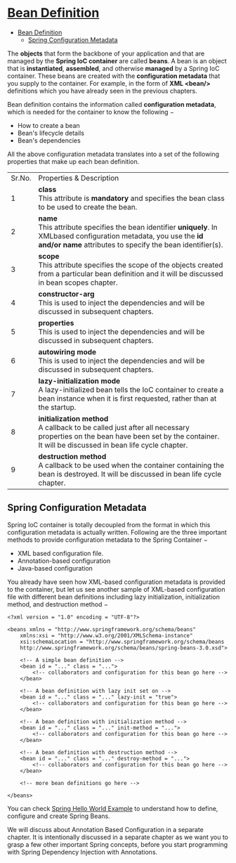 # [Bean Definition](https://www.tutorialspoint.com/spring/spring_bean_definition.htm)

- [Bean Definition](#bean-definition)
  - [Spring Configuration Metadata](#spring-configuration-metadata)

The **objects** that form the backbone of your application and that are managed by the **Spring IoC container** are called **beans**. A bean is an object that is **instantiated**, **assembled**, and otherwise **managed** by a Spring IoC container. These beans are created with the **configuration metadata** that you supply to the container. For example, in the form of **XML \<bean/\>** definitions which you have already seen in the previous chapters.

Bean definition contains the information called **configuration metadata**, which is needed for the container to know the following −

- How to create a bean
- Bean's lifecycle details
- Bean's dependencies

All the above configuration metadata translates into a set of the following properties that make up each bean definition.

|||
|-|-|
|Sr.No.|Properties & Description|
|1|**class** <br> This attribute is **mandatory** and specifies the bean class to be used to create the bean.|
|2|**name** <br> This attribute specifies the bean identifier **uniquely**. In XMLbased configuration metadata, you use the **id and/or name** attributes to specify the bean identifier(s).|
|3|**scope** <br> This attribute specifies the scope of the objects created from a particular bean definition and it will be discussed in bean scopes chapter.|
|4|**constructor-arg** <br> This is used to inject the dependencies and will be discussed in subsequent chapters.|
|5|**properties** <br> This is used to inject the dependencies and will be discussed in subsequent chapters.|
|6|**autowiring mode** <br> This is used to inject the dependencies and will be discussed in subsequent chapters.|
|7|**lazy-initialization mode** <br> A lazy-initialized bean tells the IoC container to create a bean instance when it is first requested, rather than at the startup.|
|8|**initialization method** <br> A callback to be called just after all necessary properties on the bean have been set by the container. It will be discussed in bean life cycle chapter.|
|9|**destruction method** <br> A callback to be used when the container containing the bean is destroyed. It will be discussed in bean life cycle chapter.|

## Spring Configuration Metadata

Spring IoC container is totally decoupled from the format in which this configuration metadata is actually written. Following are the three important methods to provide configuration metadata to the Spring Container −

- XML based configuration file.
- Annotation-based configuration
- Java-based configuration

You already have seen how XML-based configuration metadata is provided to the container, but let us see another sample of XML-based configuration file with different bean definitions including lazy initialization, initialization method, and destruction method −

    <?xml version = "1.0" encoding = "UTF-8"?>

    <beans xmlns = "http://www.springframework.org/schema/beans"
        xmlns:xsi = "http://www.w3.org/2001/XMLSchema-instance"
        xsi:schemaLocation = "http://www.springframework.org/schema/beans
        http://www.springframework.org/schema/beans/spring-beans-3.0.xsd">

        <!-- A simple bean definition -->
        <bean id = "..." class = "...">
            <!-- collaborators and configuration for this bean go here -->
        </bean>

        <!-- A bean definition with lazy init set on -->
        <bean id = "..." class = "..." lazy-init = "true">
            <!-- collaborators and configuration for this bean go here -->
        </bean>

        <!-- A bean definition with initialization method -->
        <bean id = "..." class = "..." init-method = "...">
            <!-- collaborators and configuration for this bean go here -->
        </bean>

        <!-- A bean definition with destruction method -->
        <bean id = "..." class = "..." destroy-method = "...">
            <!-- collaborators and configuration for this bean go here -->
        </bean>

        <!-- more bean definitions go here -->
    
    </beans>

You can check [Spring Hello World Example](https://www.tutorialspoint.com/spring/spring_hello_world_example.htm) to understand how to define, configure and create Spring Beans.

We will discuss about Annotation Based Configuration in a separate chapter. It is intentionally discussed in a separate chapter as we want you to grasp a few other important Spring concepts, before you start programming with Spring Dependency Injection with Annotations.

